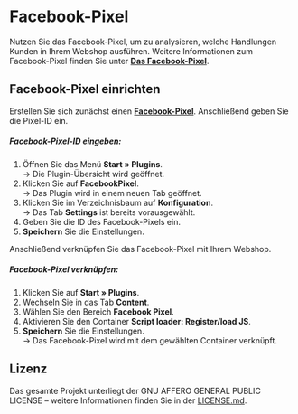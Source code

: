 # Facebook-Pixel

Nutzen Sie das Facebook-Pixel, um zu analysieren, welche Handlungen Kunden in Ihrem Webshop ausführen. Weitere Informationen zum Facebook-Pixel finden Sie unter <a href="https://de-de.facebook.com/business/help/651294705016616?helpref=faq_content" target="_blank"><b>Das Facebook-Pixel</b></a>.

## Facebook-Pixel einrichten

Erstellen Sie sich zunächst einen <a href="https://www.facebook.com/business/help/952192354843755" target="_blank"><b>Facebook-Pixel</b></a>. Anschließend geben Sie die Pixel-ID ein.

##### Facebook-Pixel-ID eingeben:

1. Öffnen Sie das Menü **Start » Plugins**.<br /> → Die Plugin-Übersicht wird geöffnet.
2. Klicken Sie auf **FacebookPixel**.<br /> → Das Plugin wird in einem neuen Tab geöffnet.
3. Klicken Sie im Verzeichnisbaum auf **Konfiguration**.<br /> → Das Tab **Settings** ist bereits vorausgewählt.
4. Geben Sie die ID des Facebook-Pixels ein.
5. **Speichern** Sie die Einstellungen.

Anschließend verknüpfen Sie das Facebook-Pixel mit Ihrem Webshop.

##### Facebook-Pixel verknüpfen:

1. Klicken Sie auf **Start » Plugins**.
2. Wechseln Sie in das Tab **Content**. 
3. Wählen Sie den Bereich **Facebook Pixel**.
4. Aktivieren Sie den Container **Script loader: Register/load JS**.
5. **Speichern** Sie die Einstellungen.<br /> → Das Facebook-Pixel wird mit dem gewählten Container verknüpft.

## Lizenz

Das gesamte Projekt unterliegt der GNU AFFERO GENERAL PUBLIC LICENSE – weitere Informationen finden Sie in der [LICENSE.md](https://github.com/plentymarkets/plugin-facebook-pixel/blob/master/LICENSE.md).